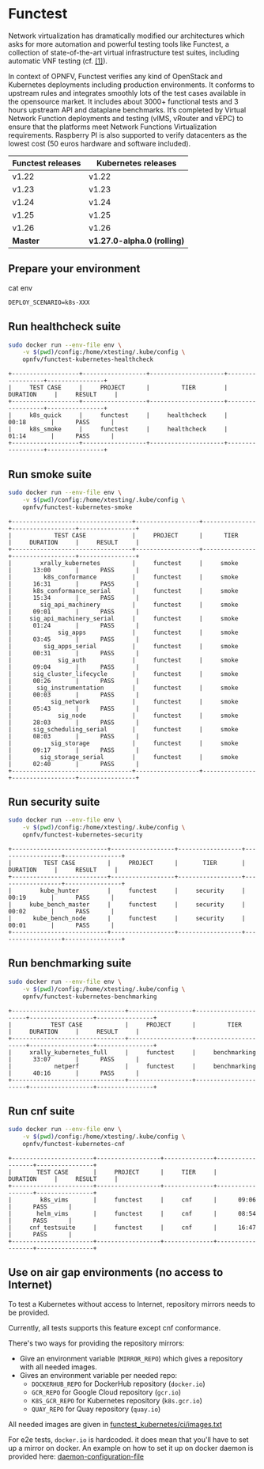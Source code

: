 # Functest

Network virtualization has dramatically modified our architectures which asks
for more automation and powerful testing tools like Functest, a collection of
state-of-the-art virtual infrastructure test suites, including automatic VNF
testing (cf.
[[1]](https://www.linuxfoundation.org/press-release/2019/05/opnfv-hunter-delivers-test-tools-ci-cd-framework-to-enable-common-nfvi-for-verifying-vnfs/)).

In context of OPNFV, Functest verifies any kind of OpenStack and Kubernetes
deployments including production environments. It conforms to upstream rules
and integrates smoothly lots of the test cases available in the opensource
market. It includes about 3000+ functional tests and 3 hours upstream API and
dataplane benchmarks. It’s completed by Virtual Network Function deployments
and testing (vIMS, vRouter and vEPC) to ensure that the platforms meet Network
Functions Virtualization requirements. Raspberry PI is also supported to verify
datacenters as the lowest cost (50 euros hardware and software included).

| Functest releases | Kubernetes releases           |
|-------------------|-------------------------------|
| v1.22             | v1.22                         |
| v1.23             | v1.23                         |
| v1.24             | v1.24                         |
| v1.25             | v1.25                         |
| v1.26             | v1.26                         |
| **Master**        | **v1.27.0-alpha.0 (rolling)** |

## Prepare your environment

cat env
```
DEPLOY_SCENARIO=k8s-XXX
```

## Run healthcheck suite

```bash
sudo docker run --env-file env \
    -v $(pwd)/config:/home/xtesting/.kube/config \
    opnfv/functest-kubernetes-healthcheck
```

```
+-------------------+------------------+---------------------+------------------+----------------+
|     TEST CASE     |     PROJECT      |         TIER        |     DURATION     |     RESULT     |
+-------------------+------------------+---------------------+------------------+----------------+
|     k8s_quick     |     functest     |     healthcheck     |      00:18       |      PASS      |
|     k8s_smoke     |     functest     |     healthcheck     |      01:14       |      PASS      |
+-------------------+------------------+---------------------+------------------+----------------+
```

## Run smoke suite

```bash
sudo docker run --env-file env \
    -v $(pwd)/config:/home/xtesting/.kube/config \
    opnfv/functest-kubernetes-smoke
```

```
+----------------------------------+------------------+---------------+------------------+----------------+
|            TEST CASE             |     PROJECT      |      TIER     |     DURATION     |     RESULT     |
+----------------------------------+------------------+---------------+------------------+----------------+
|        xrally_kubernetes         |     functest     |     smoke     |      13:00       |      PASS      |
|         k8s_conformance          |     functest     |     smoke     |      16:31       |      PASS      |
|      k8s_conformance_serial      |     functest     |     smoke     |      15:34       |      PASS      |
|        sig_api_machinery         |     functest     |     smoke     |      09:01       |      PASS      |
|     sig_api_machinery_serial     |     functest     |     smoke     |      01:24       |      PASS      |
|             sig_apps             |     functest     |     smoke     |      03:45       |      PASS      |
|         sig_apps_serial          |     functest     |     smoke     |      00:31       |      PASS      |
|             sig_auth             |     functest     |     smoke     |      09:04       |      PASS      |
|      sig_cluster_lifecycle       |     functest     |     smoke     |      00:26       |      PASS      |
|       sig_instrumentation        |     functest     |     smoke     |      00:03       |      PASS      |
|           sig_network            |     functest     |     smoke     |      05:43       |      PASS      |
|             sig_node             |     functest     |     smoke     |      28:03       |      PASS      |
|      sig_scheduling_serial       |     functest     |     smoke     |      08:03       |      PASS      |
|           sig_storage            |     functest     |     smoke     |      09:17       |      PASS      |
|        sig_storage_serial        |     functest     |     smoke     |      02:40       |      PASS      |
+----------------------------------+------------------+---------------+------------------+----------------+
```

## Run security suite

```bash
sudo docker run --env-file env \
    -v $(pwd)/config:/home/xtesting/.kube/config \
    opnfv/functest-kubernetes-security
```

```
+---------------------------+------------------+------------------+------------------+----------------+
|         TEST CASE         |     PROJECT      |       TIER       |     DURATION     |     RESULT     |
+---------------------------+------------------+------------------+------------------+----------------+
|        kube_hunter        |     functest     |     security     |      00:19       |      PASS      |
|     kube_bench_master     |     functest     |     security     |      00:02       |      PASS      |
|      kube_bench_node      |     functest     |     security     |      00:01       |      PASS      |
+---------------------------+------------------+------------------+------------------+----------------+
```

## Run benchmarking suite

```bash
sudo docker run --env-file env \
    -v $(pwd)/config:/home/xtesting/.kube/config \
    opnfv/functest-kubernetes-benchmarking
```

```
+--------------------------------+------------------+----------------------+------------------+----------------+
|           TEST CASE            |     PROJECT      |         TIER         |     DURATION     |     RESULT     |
+--------------------------------+------------------+----------------------+------------------+----------------+
|     xrally_kubernetes_full     |     functest     |     benchmarking     |      33:07       |      PASS      |
|            netperf             |     functest     |     benchmarking     |      40:16       |      PASS      |
+--------------------------------+------------------+----------------------+------------------+----------------+
```

## Run cnf suite

```bash
sudo docker run --env-file env \
    -v $(pwd)/config:/home/xtesting/.kube/config \
    opnfv/functest-kubernetes-cnf
```

```
+-----------------------+------------------+--------------+------------------+----------------+
|       TEST CASE       |     PROJECT      |     TIER     |     DURATION     |     RESULT     |
+-----------------------+------------------+--------------+------------------+----------------+
|        k8s_vims       |     functest     |     cnf      |      09:06       |      PASS      |
|       helm_vims       |     functest     |     cnf      |      08:54       |      PASS      |
|     cnf_testsuite     |     functest     |     cnf      |      16:47       |      PASS      |
+-----------------------+------------------+--------------+------------------+----------------+
```


## Use on air gap environments (no access to Internet)

To test a Kubernetes without access to Internet, repository mirrors needs to be
provided.

Currently, all tests supports this feature except cnf conformance.

There's two ways for providing the repository mirrors:

- Give an environment variable (`MIRROR_REPO`) which gives a repository with
  all needed images.
- Gives an environment variable per needed repo:
  - `DOCKERHUB_REPO` for DockerHub repository (`docker.io`)
  - `GCR_REPO` for Google Cloud repository (`gcr.io`)
  - `K8S_GCR_REPO` for Kubernetes repository (`k8s.gcr.io`)
  - `QUAY_REPO` for Quay repository (`quay.io`)

All needed images are given in
[functest_kubernetes/ci/images.txt](functest_kubernetes/ci/images.txt)

For e2e tests, `docker.io` is hardcoded. it does mean that you'll have to set up
a mirror on docker. An example on how to set it up on docker daemon is provided
here:
[daemon-configuration-file](
https://docs.docker.com/engine/reference/commandline/dockerd/#daemon-configuration-file)
